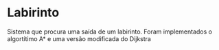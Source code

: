 # Labirinto

Sistema que procura uma saída de um labirinto. Foram implementados o algortítimo A* e uma versão modificada do Dijkstra

